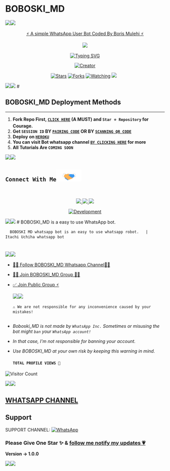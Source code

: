   # BOBOSKI_MD
   <a><img src='https://i.imgur.com/LyHic3i.gif'/></a><a><img src='https://i.imgur.com/LyHic3i.gif'/></a>
<p align="center"> 
<u>⚡ A simple WhatsApp User Bot Coded By Boris Mulehi ⚡</u>
</p>
<p align="center">
<img src="https://telegra.ph/file/0e5ae19b3075b0854629e.jpg"/>       
<p align="center">
  <a href="https://git.io/typing-svg"><img src="https://readme-typing-svg.demolab.com?font=EB+Garamond&weight=800&size=28&duration=4000&pause=1000&random=false&width=435&lines=+•__I'M+BOBOSKI_+MD__•;MULTI-DEVICE+WHATSAPP+BOT;DEVELOPED+BY+BORIS+MULEHI;RELEASED+DATE+18%2F6%2F2024." alt="Typing SVG" /></a>
</p> 
<p align="center">
<a href="#"><img title="Creator" src="https://img.shields.io/badge/Creator-BORIS_MULEHI-red.svg?style=for-the-badge&logo=github"></a>
</p>
<p align="center">
<a href="https://github.com/borismulehi/Itachi_Uchiha-Md/stargazers/"><img title="Stars" src="https://img.shields.io/github/stars/borismulehi/Itachi_Uchiha-Md?color=blue&style=flat-square"></a>
<a href="https://github.com/borismulehi/Itachi_Uchiha-Md/network/members"><img title="Forks" src="https://img.shields.io/github/forks/borismulehi/Itachi_Uchiha-Md?color=yellow&style=flat-square"></a>
<a href="https://github.com/borismulehi/Itachi_Uchiha-Md/watchers"><img title="Watching" src="https://img.shields.io/github/watchers/borismulehi/Itachi_Uchiha-Md?label=Watchers&color=red&style=flat-square"></a>
<a href="https://github.com/borismulehi/Itachi_Uchiha-Md/graphs/commit-activity"><img height="20" src="https://img.shields.io/badge/Maintained-Yes-red.svg"></a>&nbsp;&nbsp;
</p>
<a><img src='https://i.imgur.com/LyHic3i.gif'/></a><a><img src='https://i.imgur.com/LyHic3i.gif'/></a>
#

## BOBOSKI_MD Deployment Methods
---
1.  **Fork Repo First, [`CLICK HERE`](https://github.com/borismulehi/BOBOSKI_MD/fork) (A MUST) and `Star ⭐ Repository` for Courage.**
2.  **Get `SESSION ID` BY [`PAIRING CODE`](https://david-session-mj19.onrender.com) 
 OR BY [`SCANNING QR CODE`](https://david-session-mj19.onrender.com)** 
3. **Deploy on [`HEROKU`](https://dashboard.heroku.com/new?template=https://github.com/borismulehi/BOBOSKI_MD)**
8. **You can visit Bot whatsapp channel [`BY CLICKING HERE`](https://whatsapp.com/channel/0029VaH1iNI05MUX4zLNxR3V) for more**
9. **All Tutorials Are `COMING SOON`**

<a><img src='https://i.imgur.com/LyHic3i.gif'/></a><a><img src='https://i.imgur.com/LyHic3i.gif'/></a>

## ```Connect With Me```<img src="https://github.com/0xAbdulKhalid/0xAbdulKhalid/raw/main/assets/mdImages/handshake.gif" width ="80"></h1> 
 <br> 
<p align="center">
<a href="https://wa.me/254718445203"><img src="https://img.shields.io/badge/Contact Boris-25D366?style=for-the-badge&logo=whatsapp&logoColor=white" />
<a href="https://whatsapp.com/channel/0029VaH1iNI05MUX4zLNxR3V"><img src="https://img.shields.io/badge/Join Official Channel-25D366?style=for-the-badge&logo=whatsapp&logoColor=white" />
<a href="https://youtube.com/@bossngototv4066"><img src="https://img.shields.io/badge/Subscribe-ff0000?style=for-the-badge&logo=youtube&logoColor=ff000000&link=https://youtube.com/@bossngoto4066" /><br>
<p align="center">
<img alt="Development" width="250" src="https://media2.giphy.com/media/W9tBvzTXkQopi/giphy.gif?cid=6c09b952xu6syi1fyqfyc04wcfk0qvqe8fd7sop136zxfjyn&ep=v1_internal_gif_by_id&rid=giphy.gif&ct=g" /> </p>
<a><img src='https://i.imgur.com/LyHic3i.gif'/></a><a><img src='https://i.imgur.com/LyHic3i.gif'/></a>
# 
BOBOSKI_MD is a easy to use WhatsApp bot. 

      BOBOSKI MD whatsapp bot is an easy to use whatsapp robot.   |  Itachi Uchiha whatsapp bot
# 
# 
<a><img src='https://i.imgur.com/LyHic3i.gif'/></a><a><img src='https://i.imgur.com/LyHic3i.gif'/></a>

* [🧑‍💻 Follow BOBOSKI_MD Whatsapp Channel🧑‍💻](https://whatsapp.com/channel/0029VaH1iNI05MUX4zLNxR3V)

* [🧑‍💻 Join BOBOSKI_MD Group 🧑‍💻](https://t.me/callmeboboski)

* [✅ Join Public Group ⚡](https://chat.whatsapp.com/Hk4jZg8HMoH1auW2NAKazX)

  <a><img src='https://i.imgur.com/LyHic3i.gif'/></a><a><img src='https://i.imgur.com/LyHic3i.gif'/></a>

      ⚠️ We are not responsible for any inconvenience caused by your mistakes!
  
## 

- *Boboski_MD is not made by `WhatsApp Inc.` Sometimes or misusing the bot might `ban` your `WhatsApp account!`*
- *In that case, I'm not responsible for banning your account.*
- *Use BOBOSKI_MD at your own risk by keeping this warning in mind.*
  
  #### ```TOTAL PROFILE VIEWS 🧚```
![Visitor Count](https://profile-counter.glitch.me/borismulehi/count.svg)

<a><img src='https://i.imgur.com/LyHic3i.gif'/></a><a><img src='https://i.imgur.com/LyHic3i.gif'/></a>

 ## [ WHATSAPP CHANNEL ](https://whatsapp.com/channel/0029VaH1iNI05MUX4zLNxR3V) 

## Support

SUPPORT CHANNEL: <a href="https://whatsapp.com/channel/0029VaH1iNI05MUX4zLNxR3V"><img alt="WhatsApp" src="https://img.shields.io/badge/WhatsApp-25D366?style=for-the-badge&logo=whatsapp&logoColor=white"/></a>


### Please Give One Star ✨ & [follow me notify my updates 💗](https://github.com/borismulehi)
<b>Version -> 1.0.0</b>

<a><img src='https://i.imgur.com/LyHic3i.gif'/></a><a><img src='https://i.imgur.com/LyHic3i.gif'/></a>
